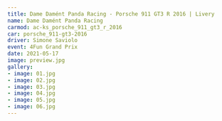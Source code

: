```yaml
---
title: Dame Damént Panda Racing - Porsche 911 GT3 R 2016 | Livery
name: Dame Damént Panda Racing
carmod: ac-ks_porsche_911_gt3_r_2016
car: porsche_911-gt3-2016
driver: Simone Saviolo
event: 4Fun Grand Prix
date: 2021-05-17
image: preview.jpg
gallery: 
- image: 01.jpg
- image: 02.jpg
- image: 03.jpg
- image: 04.jpg
- image: 05.jpg
- image: 06.jpg
---
```

